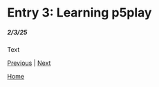 # Entry 3: Learning p5play 
##### 2/3/25

Text

[Previous](entry02.md) | [Next](entry04.md)

[Home](../README.md)
